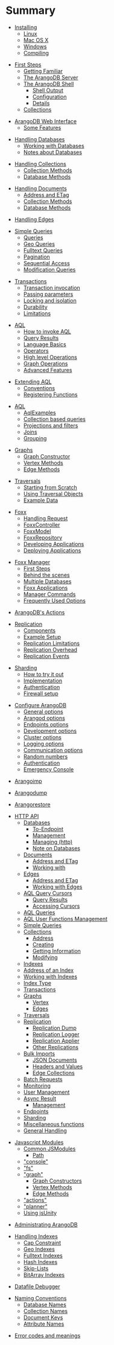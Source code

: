 # Summary
<!-- 1 -->
* [Installing](Installing/README.md)
  * [Linux](Installing/Linux.md)
  * [Mac OS X](Installing/MacOSX.md)
  * [Windows](Installing/Windows.md)
  * [Compiling](Installing/Compiling.md)
<!-- 2 -->
* [First Steps](FirstSteps/README.md)
  * [Getting Familiar](FirstSteps/GettingFamiliar.md)
  * [The ArangoDB Server](FirstSteps/Arangod.md)
  * [The ArangoDB Shell](FirstSteps/README.md)
    * [Shell Output](Arangosh/Output.md)
    * [Configuration](Arangosh/Configuration.md)
    * [Details](FirstSteps/Arangosh.md)
  * [Collections](FirstSteps/CollectionsAndDocuments.md)
<!-- 3 -->
* [ArangoDB Web Interface](WebInterface/README.md)
	* [Some Features](WebInterface/Features.md)
<!-- 4 -->
* [Handling Databases](Databases/README.md)
	* [Working with Databases](Databases/WorkingWith.md)
	* [Notes about Databases](Databases/Notes.md)	
<!-- 5 -->
* [Handling Collections](Collections/README.md)
	* [Collection Methods](Collections/CollectionMethods.md)
	* [Database Methods](Collections/DatabaseMethods.md)
<!-- 6 -->
* [Handling Documents](Documents/README.md)
	* [Address and ETag](Documents/DocumentAddress.md)
	* [Collection Methods](Documents/DocumentMethods.md)
	* [Database Methods](Documents/DatabaseMethods.md)
<!-- 7 -->
* [Handling Edges](Edges/README.md)
<!-- 8 -->
* [Simple Queries](SimpleQueries/README.md)
	* [Queries](SimpleQueries/Queries.md)
	* [Geo Queries](SimpleQueries/GeoQueries.md)
	* [Fulltext Queries](SimpleQueries/FulltextQueries.md)
	* [Pagination](SimpleQueries/Pagination.md)
	* [Sequential Access](SimpleQueries/Access.md)
	* [Modification Queries](SimpleQueries/ModificationQueries.md)
<!-- 9 -->
* [Transactions](Transactions/README.md)
	* [Transaction invocation](Transactions/TransactionInvocation.md)
	* [Passing parameters](Transactions/Passing.md)
	* [Locking and isolation](Transactions/LockingAndIsolation.md)
	* [Durability](Transactions/Durability.md)
	* [Limitations](Transactions/Limitations.md)
<!-- 10 -->
* [AQL](Aql/README.md)
  * [How to invoke AQL](Aql/Invoke.md)
  * [Query Results](Aql/QueryResults.md)
  * [Language Basics](Aql/Basics.md)
  * [Operators](Aql/Operators.md)
  * [High level Operations](Aql/Operations.md)
  * [Graph Operations](Aql/GraphOperations.md)
  * [Advanced Features](Aql/Advanced.md)
<!-- 11 -->
* [Extending AQL](AqlExtending/README.md)
	* [Conventions](AqlExtending/Conventions.md)
	* [Registering Functions](AqlExtending/Functions.md)
<!-- 12 -->
* [AQL](AqlExamples/README.md)
	* [AqlExamples](AqlExamples/Examples.md)
	* [Collection based queries](AqlExamples/CollectionQueries.md)
	* [Projections and filters](AqlExamples/ProjectionsAndFilters.md)
	* [Joins](AqlExamples/Join.md)
	* [Grouping](AqlExamples/Grouping.md)
<!-- 13 -->
* [Graphs](Blueprint-Graphs/README.md)
	* [Graph Constructor](Blueprint-Graphs/GraphConstructor.md)
	* [Vertex Methods](Blueprint-Graphs/VertexMethods.md)
	* [Edge Methods](Blueprint-Graphs/EdgeMethods.md)  
<!-- 15 -->
* [Traversals](Traversals/README.md)
	* [Starting from Scratch](Traversals/StartingFromScratch.md)	
	* [Using Traversal Objects](Traversals/UsingTraversalObjects.md)
	* [Example Data](Traversals/ExampleData.md)
<!-- 17 -->
* [Foxx](Foxx/README.md)
	* [Handling Request](Foxx/HandlingRequest.md)
	* [FoxxController](Foxx/FoxxController.md)
	* [FoxxModel](Foxx/FoxxModel.md)
	* [FoxxRepository](Foxx/FoxxRepository.md)
	* [Developing Applications](Foxx/DevelopingAnApplication.md)
	* [Deploying Applications](Foxx/DeployingAnApplication.md)
<!-- 18 -->
* [Foxx Manager](FoxxManager/README.md)
	* [First Steps](FoxxManager/FirstSteps.md)
	* [Behind the scenes](FoxxManager/BehindTheScenes.md)
	* [Multiple Databases](FoxxManager/MultipleDatabases.md)
	* [Foxx Applications](FoxxManager/ApplicationsAndReplications.md)
	* [Manager Commands](FoxxManager/ManagerCommands.md)
	* [Frequently Used Options](FoxxManager/FrequentlyUsedOptions.md)
<!-- 19 -->
* [ArangoDB's Actions](ArangoActions/README.md)
<!-- 20 -->
* [Replication](Replication/README.md)
  * [Components](Replication/Components.md)
  * [Example Setup](Replication/ExampleSetup.md)
  * [Replication Limitations](Replication/Limitations.md)
  * [Replication Overhead](Replication/Overhead.md)
  * [Replication Events](Replication/Events.md)
<!-- 21 -->
* [Sharding](Sharding/README.md)
	* [How to try it out](Sharding/HowTo.md)
	* [Implementation](Sharding/StatusOfImplementation.md)
	* [Authentication](Sharding/Authentication.md)
	* [Firewall setup](Sharding/FirewallSetup.md)
<!-- 22 -->
* [Configure ArangoDB](ConfigureArango/README.md)
  * [General options](ConfigureArango/GeneralOptions.md)
  * [Arangod options](ConfigureArango/Arangod.md)
  * [Endpoints options](ConfigureArango/Endpoint.md)  
  * [Development options](ConfigureArango/Development.md)
  * [Cluster options](ConfigureArango/Cluster.md)
  * [Logging options](ConfigureArango/Logging.md)
  * [Communication options](ConfigureArango/Communication.md)
  * [Random numbers](ConfigureArango/RandomNumbers.md)
  * [Authentication](ConfigureArango/Authentication.md)
  * [Emergency Console](ConfigureArango/EmergencyConsole.md)
<!-- 23 -->
* [Arangoimp](Arangoimp/README.md)
<!-- 24 -->
* [Arangodump](Arangodump/README.md)
<!-- 25 -->
* [Arangorestore](Arangorestore/README.md)	
<!-- 26 -->
* [HTTP API](HttpApi/README.md)
  * [Databases](HttpDatabase/README.md)
    * [To-Endpoint](HttpDatabase/DatabaseEndpoint.md)
    * [Management](HttpDatabase/DatabaseManagement.md)
    * [Managing (http)](HttpDatabase/ManagingDatabasesUsingHttp.md)
    * [Note on Databases](HttpDatabase/NotesOnDatabases.md)			
  * [Documents](HttpDocuments/README.md)
    * [Address and ETag](HttpDocuments/AddressAndEtag.md)
    * [Working with](HttpDocuments/WorkingWithDocuments.md)
  * [Edges](HttpEdges/README.md)
    * [Address and ETag](HttpEdges/AddressAndEtag.md)
    * [Working with Edges](HttpEdges/WorkingWithEdges.md)
  * [AQL Query Cursors](HttpAqlQueryCursor/README.md)
    * [Query Results](HttpAqlQueryCursor/QueryResults.md)
    * [Accessing Cursors](HttpAqlQueryCursor/AccessingCursors.md)
  * [AQL Queries](HttpAqlQueries/README.md)
  * [AQL User Functions Management](HttpAqlUserFunctions/README.md)
  * [Simple Queries](HttpSimpleQueries/README.md)
  * [Collections](HttpCollections/README.md)
    * [Address](HttpCollections/Address.md)
    * [Creating](HttpCollections/Creating.md)
    * [Getting Information](HttpCollections/Getting.md)
    * [Modifying](HttpCollections/Modifying.md)
  * [Indexes](HttpIndexes/README.md)
  * [Address of an Index](HttpIndexes/Address.md)
  * [Working with Indexes](HttpIndexes/WorkingWith.md)
  * [Index Type](HttpIndexes/SpecializedIndex.md)
  * [Transactions](HttpTransactions/README.md)
  * [Graphs](HttpGraphs/README.md)
    * [Vertex](HttpGraphs/Vertex.md)
    * [Edges](HttpGraphs/Edge.md)
  * [Traversals](HttpTraversal/README.md)
  * [Replication](HttpReplications/README.md)
    * [Replication Dump](HttpReplications/ReplicationDump.md)
    * [Replication Logger](HttpReplications/ReplicationLogger.md)
    * [Replication Applier](HttpReplications/ReplicationApplier.md)
    * [Other Replications](HttpReplications/OtherReplication.md)
  * [Bulk Imports](HttpBulkImports/README.md)
    * [JSON Documents](HttpBulkImports/ImportingSelfContained.md)
    * [Headers and Values](HttpBulkImports/ImportingHeadersAndValues.md)
    * [Edge Collections](HttpBulkImports/ImportingIntoEdges.md)
  * [Batch Requests](HttpBatchRequest/README.md)
  * [Monitoring](HttpAdministrationAndMonitoring/README.md)
  * [User Management](HttpUserManagement/README.md)
  * [Async Result](HttpAsyncResultsManagement/README.md)
    * [Management](HttpAsyncResultsManagement/ManagingAsyncResults.md)
  * [Endpoints](HttpEndpoints/README.md)
  * [Sharding](HttpSharding/README.md)
  * [Miscellaneous functions](HttpMiscellaneousFunctions/README.md)
  * [General Handling](GeneralHttp/README.md)
<!-- 27 -->
* [Javascript Modules](ModuleJavaScript/README.md)
  * [Common JSModules](ModuleJavaScript/JSModules.md)
    * [Path](ModuleJavaScript/ModulesPath.md)
  * ["console"](ModuleConsole/README.md)
  * ["fs"](ModuleFs/README.md)
  * ["graph"](ModuleGraph/README.md)
    * [Graph Constructors](ModuleGraph/GraphConstructor.md)
    * [Vertex Methods](ModuleGraph/VertexMethods.md)
    * [Edge Methods](ModuleGraph/EdgeMethods.md)
  * ["actions"](ModuleActions/README.md)
  * ["planner"](ModulePlanner/README.md)
  * [Using jsUnity](UsingJsUnity/README.md)
<!-- 28 -->
* [Administrating ArangoDB](AdministratingArango/README.md)
<!-- 29 -->
* [Handling Indexes](IndexHandling/README.md)
  * [Cap Constraint](IndexHandling/Cap.md)
  * [Geo Indexes](IndexHandling/Geo.md)
  * [Fulltext Indexes](IndexHandling/Fulltext.md)
  * [Hash Indexes](IndexHandling/Hash.md)
  * [Skip-Lists](IndexHandling/Skiplist.md)
  * [BitArray Indexes](IndexHandling/BitArray.md)
<!-- 30 -->
* [Datafile Debugger](DatafileDebugger/README.md)
<!-- 31 -->
* [Naming Conventions](NamingConventions/README.md)
	* [Database Names](NamingConventions/DatabaseNames.md)
	* [Collection Names](NamingConventions/CollectionNames.md)
	* [Document Keys](NamingConventions/DocumentKeys.md)
	* [Attribute Names](NamingConventions/AttributeNames.md)
<!-- 32 -->
* [Error codes and meanings](ErrorCodes/README.md)
